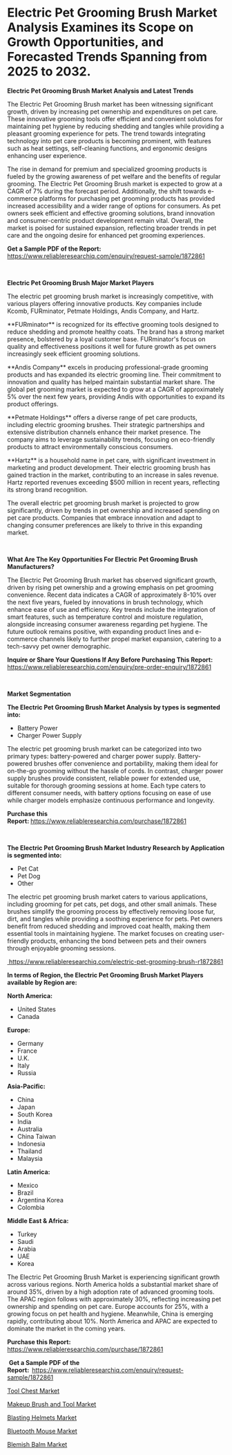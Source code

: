 <p><h1>Electric Pet Grooming Brush Market Analysis Examines its Scope on Growth Opportunities, and Forecasted Trends Spanning from 2025 to 2032.</h1></p><p><strong>Electric Pet Grooming Brush Market Analysis and Latest Trends</strong></p>
<p><p>The Electric Pet Grooming Brush market has been witnessing significant growth, driven by increasing pet ownership and expenditures on pet care. These innovative grooming tools offer efficient and convenient solutions for maintaining pet hygiene by reducing shedding and tangles while providing a pleasant grooming experience for pets. The trend towards integrating technology into pet care products is becoming prominent, with features such as heat settings, self-cleaning functions, and ergonomic designs enhancing user experience.</p><p>The rise in demand for premium and specialized grooming products is fueled by the growing awareness of pet welfare and the benefits of regular grooming. The Electric Pet Grooming Brush market is expected to grow at a CAGR of 7% during the forecast period. Additionally, the shift towards e-commerce platforms for purchasing pet grooming products has provided increased accessibility and a wider range of options for consumers. As pet owners seek efficient and effective grooming solutions, brand innovation and consumer-centric product development remain vital. Overall, the market is poised for sustained expansion, reflecting broader trends in pet care and the ongoing desire for enhanced pet grooming experiences.</p></p>
<p><strong>Get a Sample PDF of the Report:&nbsp;</strong> <a href="https://www.reliableresearchiq.com/enquiry/request-sample/1872861?utm_campaign=1129&utm_medium=2&utm_source=Github&utm_content=ia&utm_term=04042025&utm_id=electric-pet-grooming-brush">https://www.reliableresearchiq.com/enquiry/request-sample/1872861</a></p>
<p>&nbsp;</p>
<p><strong>Electric Pet Grooming Brush Major Market Players</strong></p>
<p><p>The electric pet grooming brush market is increasingly competitive, with various players offering innovative products. Key companies include Kcomb, FURminator, Petmate Holdings, Andis Company, and Hartz. </p><p>**FURminator** is recognized for its effective grooming tools designed to reduce shedding and promote healthy coats. The brand has a strong market presence, bolstered by a loyal customer base. FURminator's focus on quality and effectiveness positions it well for future growth as pet owners increasingly seek efficient grooming solutions.</p><p>**Andis Company** excels in producing professional-grade grooming products and has expanded its electric grooming line. Their commitment to innovation and quality has helped maintain substantial market share. The global pet grooming market is expected to grow at a CAGR of approximately 5% over the next few years, providing Andis with opportunities to expand its product offerings.</p><p>**Petmate Holdings** offers a diverse range of pet care products, including electric grooming brushes. Their strategic partnerships and extensive distribution channels enhance their market presence. The company aims to leverage sustainability trends, focusing on eco-friendly products to attract environmentally conscious consumers.</p><p>**Hartz** is a household name in pet care, with significant investment in marketing and product development. Their electric grooming brush has gained traction in the market, contributing to an increase in sales revenue. Hartz reported revenues exceeding $500 million in recent years, reflecting its strong brand recognition.</p><p>The overall electric pet grooming brush market is projected to grow significantly, driven by trends in pet ownership and increased spending on pet care products. Companies that embrace innovation and adapt to changing consumer preferences are likely to thrive in this expanding market.</p></p>
<p>&nbsp;</p>
<p><strong>What Are The Key Opportunities For Electric Pet Grooming Brush Manufacturers?</strong></p>
<p><p>The Electric Pet Grooming Brush market has observed significant growth, driven by rising pet ownership and a growing emphasis on pet grooming convenience. Recent data indicates a CAGR of approximately 8-10% over the next five years, fueled by innovations in brush technology, which enhance ease of use and efficiency. Key trends include the integration of smart features, such as temperature control and moisture regulation, alongside increasing consumer awareness regarding pet hygiene. The future outlook remains positive, with expanding product lines and e-commerce channels likely to further propel market expansion, catering to a tech-savvy pet owner demographic.</p></p>
<p><strong>Inquire or Share Your Questions If Any Before Purchasing This Report:</strong> <a href="https://www.reliableresearchiq.com/enquiry/pre-order-enquiry/1872861?utm_campaign=1129&utm_medium=2&utm_source=Github&utm_content=ia&utm_term=04042025&utm_id=electric-pet-grooming-brush">https://www.reliableresearchiq.com/enquiry/pre-order-enquiry/1872861</a></p>
<p>&nbsp;</p>
<p><strong>Market Segmentation</strong></p>
<p><strong>The Electric Pet Grooming Brush Market Analysis by types is segmented into:</strong></p>
<p><ul><li>Battery Power</li><li>Charger Power Supply</li></ul></p>
<p><p>The electric pet grooming brush market can be categorized into two primary types: battery-powered and charger power supply. Battery-powered brushes offer convenience and portability, making them ideal for on-the-go grooming without the hassle of cords. In contrast, charger power supply brushes provide consistent, reliable power for extended use, suitable for thorough grooming sessions at home. Each type caters to different consumer needs, with battery options focusing on ease of use while charger models emphasize continuous performance and longevity.</p></p>
<p><strong>Purchase this Report:&nbsp;</strong><a href="https://www.reliableresearchiq.com/purchase/1872861?utm_campaign=1129&utm_medium=2&utm_source=Github&utm_content=ia&utm_term=04042025&utm_id=electric-pet-grooming-brush">https://www.reliableresearchiq.com/purchase/1872861</a></p>
<p>&nbsp;</p>
<p><strong>The Electric Pet Grooming Brush Market Industry Research by Application is segmented into:</strong></p>
<p><ul><li>Pet Cat</li><li>Pet Dog</li><li>Other</li></ul></p>
<p><p>The electric pet grooming brush market caters to various applications, including grooming for pet cats, pet dogs, and other small animals. These brushes simplify the grooming process by effectively removing loose fur, dirt, and tangles while providing a soothing experience for pets. Pet owners benefit from reduced shedding and improved coat health, making them essential tools in maintaining hygiene. The market focuses on creating user-friendly products, enhancing the bond between pets and their owners through enjoyable grooming sessions.</p></p>
<p><a href="https://www.reliableresearchiq.com/electric-pet-grooming-brush-r1872861?utm_campaign=1129&utm_medium=2&utm_source=Github&utm_content=ia&utm_term=04042025&utm_id=electric-pet-grooming-brush">&nbsp;https://www.reliableresearchiq.com/electric-pet-grooming-brush-r1872861</a></p>
<p><strong>In terms of Region, the Electric Pet Grooming Brush Market Players available by Region are:</strong></p>
<p>
    <p> <strong> North America: </strong>
        <ul>
            <li>United States</li>
            <li>Canada</li>
        </ul>
        </p> 
    <p> <strong> Europe: </strong>
        <ul>
            <li>Germany</li>
            <li>France</li>
            <li>U.K.</li>
            <li>Italy</li>
            <li>Russia</li>
        </ul>
        </p> 
    <p> <strong> Asia-Pacific: </strong>
        <ul>
            <li>China</li>
            <li>Japan</li>
            <li>South Korea</li>
            <li>India</li>
            <li>Australia</li>
            <li>China Taiwan</li>
            <li>Indonesia</li>
            <li>Thailand</li>
            <li>Malaysia</li>
        </ul>
        </p> 
    <p> <strong> Latin America: </strong>
        <ul>
            <li>Mexico</li>
            <li>Brazil</li>
            <li>Argentina Korea</li>
            <li>Colombia</li>
        </ul>
        </p> 
    <p> <strong> Middle East & Africa: </strong>
        <ul>
            <li>Turkey</li>
            <li>Saudi</li>
            <li>Arabia</li>
            <li>UAE</li>
            <li>Korea</li>
        </ul>
    </p>
    </p>
<p><p>The Electric Pet Grooming Brush Market is experiencing significant growth across various regions. North America holds a substantial market share of around 35%, driven by a high adoption rate of advanced grooming tools. The APAC region follows with approximately 30%, reflecting increasing pet ownership and spending on pet care. Europe accounts for 25%, with a growing focus on pet health and hygiene. Meanwhile, China is emerging rapidly, contributing about 10%. North America and APAC are expected to dominate the market in the coming years.</p></p>
<p><strong>Purchase this Report: </strong><a href="https://www.reliableresearchiq.com/purchase/1872861?utm_campaign=1129&utm_medium=2&utm_source=Github&utm_content=ia&utm_term=04042025&utm_id=electric-pet-grooming-brush">https://www.reliableresearchiq.com/purchase/1872861</a></p>
<p>&nbsp;<strong>Get a Sample PDF of the Report:&nbsp;&nbsp;</strong><a href="https://www.reliableresearchiq.com/enquiry/request-sample/1872861?utm_campaign=1129&utm_medium=2&utm_source=Github&utm_content=ia&utm_term=04042025&utm_id=electric-pet-grooming-brush">https://www.reliableresearchiq.com/enquiry/request-sample/1872861</a></p>
<p><strong></strong></p>
<p><p><a href="https://github.com/sulvantomppa/Market-Research-Report-List-1/blob/main/tool-chest-market.md?utm_campaign=1129&utm_medium=2&utm_source=Github&utm_content=ia&utm_term=04042025&utm_id=electric-pet-grooming-brush">Tool Chest Market</a></p><p><a href="https://github.com/trenkkwasek84/Market-Research-Report-List-1/blob/main/makeup-brush-and-tool-market.md?utm_campaign=1129&utm_medium=2&utm_source=Github&utm_content=ia&utm_term=04042025&utm_id=electric-pet-grooming-brush">Makeup Brush and Tool Market</a></p><p><a href="https://github.com/snapetylerho/Market-Research-Report-List-1/blob/main/blasting-helmets-market.md?utm_campaign=1129&utm_medium=2&utm_source=Github&utm_content=ia&utm_term=04042025&utm_id=electric-pet-grooming-brush">Blasting Helmets Market</a></p><p><a href="https://github.com/brinnoifon/Market-Research-Report-List-1/blob/main/bluetooth-mouse-market.md?utm_campaign=1129&utm_medium=2&utm_source=Github&utm_content=ia&utm_term=04042025&utm_id=electric-pet-grooming-brush">Bluetooth Mouse Market</a></p><p><a href="https://github.com/iwanesucices/Market-Research-Report-List-1/blob/main/blemish-balm-market.md?utm_campaign=1129&utm_medium=2&utm_source=Github&utm_content=ia&utm_term=04042025&utm_id=electric-pet-grooming-brush">Blemish Balm Market</a></p></p>